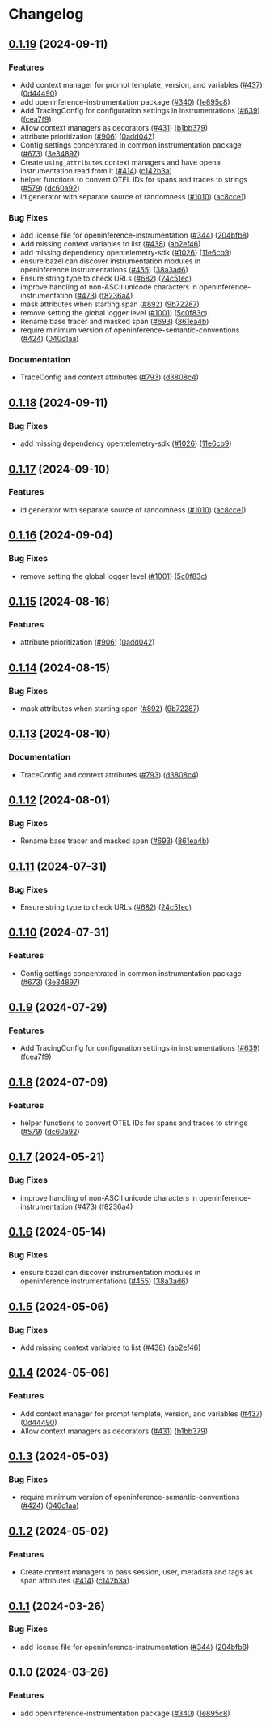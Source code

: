 # Changelog

## [0.1.19](https://github.com/gregwchase/openinference/compare/python-openinference-instrumentation-v0.1.18...python-openinference-instrumentation-v0.1.19) (2024-09-11)


### Features

* Add context manager for prompt template, version, and variables ([#437](https://github.com/gregwchase/openinference/issues/437)) ([0d44490](https://github.com/gregwchase/openinference/commit/0d444904afa13f33c67a7e520eeb819fc7208ddf))
* add openinference-instrumentation package ([#340](https://github.com/gregwchase/openinference/issues/340)) ([1e895c8](https://github.com/gregwchase/openinference/commit/1e895c800feddf08f08babc34eabad9d9429ee51))
* Add TracingConfig for configuration settings in instrumentations ([#639](https://github.com/gregwchase/openinference/issues/639)) ([fcea7f9](https://github.com/gregwchase/openinference/commit/fcea7f99e505f104543d3a51a9b3b0f25cba8072))
* Allow context managers as decorators ([#431](https://github.com/gregwchase/openinference/issues/431)) ([b1bb379](https://github.com/gregwchase/openinference/commit/b1bb379bad97f811668dcc6d8c37760944bf03ff))
* attribute prioritization ([#906](https://github.com/gregwchase/openinference/issues/906)) ([0add042](https://github.com/gregwchase/openinference/commit/0add0421b5f0d9b64c579027c469513359863a68))
* Config settings concentrated in common instrumentation package ([#673](https://github.com/gregwchase/openinference/issues/673)) ([3e34897](https://github.com/gregwchase/openinference/commit/3e348979e9db5a73ba7f8edac49e1c01816d89e7))
* Create `using_attributes` context managers and have openai instrumentation read from it ([#414](https://github.com/gregwchase/openinference/issues/414)) ([c142b3a](https://github.com/gregwchase/openinference/commit/c142b3a1adcb286d9d4be00d7bbe34c23f6e6805))
* helper functions to convert OTEL IDs for spans and traces to strings ([#579](https://github.com/gregwchase/openinference/issues/579)) ([dc60a92](https://github.com/gregwchase/openinference/commit/dc60a92f8690243b5277cfba4c7e68a2056e293f))
* id generator with separate source of randomness ([#1010](https://github.com/gregwchase/openinference/issues/1010)) ([ac8cce1](https://github.com/gregwchase/openinference/commit/ac8cce112341bb31a575cb1e61a55acb196fc600))


### Bug Fixes

* add license file for openinference-instrumentation ([#344](https://github.com/gregwchase/openinference/issues/344)) ([204bfb8](https://github.com/gregwchase/openinference/commit/204bfb8b4179d06e72ad76f6e676028f4527a8ae))
* Add missing context variables to list ([#438](https://github.com/gregwchase/openinference/issues/438)) ([ab2ef46](https://github.com/gregwchase/openinference/commit/ab2ef4655c16e662c499b0302f4a0b28892f6b6c))
* add missing dependency opentelemetry-sdk ([#1026](https://github.com/gregwchase/openinference/issues/1026)) ([11e6cb9](https://github.com/gregwchase/openinference/commit/11e6cb98cf2efe73fd3b3972869d8527db67cc72))
* ensure bazel can discover instrumentation modules in openinference.instrumentations ([#455](https://github.com/gregwchase/openinference/issues/455)) ([38a3ad6](https://github.com/gregwchase/openinference/commit/38a3ad6cca3a931ebbe51a57bc78c4a000dcae17))
* Ensure string type to check URLs ([#682](https://github.com/gregwchase/openinference/issues/682)) ([24c51ec](https://github.com/gregwchase/openinference/commit/24c51ece2b50a36c791f9e0c72088360fe91ca5f))
* improve handling of non-ASCII unicode characters in openinference-instrumentation ([#473](https://github.com/gregwchase/openinference/issues/473)) ([f8236a4](https://github.com/gregwchase/openinference/commit/f8236a49f88aaaf0ffec2f0d7a06ce42ba3814d7))
* mask attributes when starting span ([#892](https://github.com/gregwchase/openinference/issues/892)) ([9b72287](https://github.com/gregwchase/openinference/commit/9b72287401d5c424a8951e1d6a15cca14fcd05cc))
* remove setting the global logger level ([#1001](https://github.com/gregwchase/openinference/issues/1001)) ([5c0f83c](https://github.com/gregwchase/openinference/commit/5c0f83c355304da289ae1c849b9d315990281184))
* Rename base tracer and masked span ([#693](https://github.com/gregwchase/openinference/issues/693)) ([861ea4b](https://github.com/gregwchase/openinference/commit/861ea4ba45cf02a1d0519a7cd2c5c6ca5d74115b))
* require minimum version of openinference-semantic-conventions ([#424](https://github.com/gregwchase/openinference/issues/424)) ([040c1aa](https://github.com/gregwchase/openinference/commit/040c1aa54a36d7312097938d87b187536d87e20a))


### Documentation

* TraceConfig and context attributes ([#793](https://github.com/gregwchase/openinference/issues/793)) ([d3808c4](https://github.com/gregwchase/openinference/commit/d3808c4bea3f6a4c72d3a7ea09b54e78072be6fd))

## [0.1.18](https://github.com/Arize-ai/openinference/compare/python-openinference-instrumentation-v0.1.17...python-openinference-instrumentation-v0.1.18) (2024-09-11)


### Bug Fixes

* add missing dependency opentelemetry-sdk ([#1026](https://github.com/Arize-ai/openinference/issues/1026)) ([11e6cb9](https://github.com/Arize-ai/openinference/commit/11e6cb98cf2efe73fd3b3972869d8527db67cc72))

## [0.1.17](https://github.com/Arize-ai/openinference/compare/python-openinference-instrumentation-v0.1.16...python-openinference-instrumentation-v0.1.17) (2024-09-10)


### Features

* id generator with separate source of randomness ([#1010](https://github.com/Arize-ai/openinference/issues/1010)) ([ac8cce1](https://github.com/Arize-ai/openinference/commit/ac8cce112341bb31a575cb1e61a55acb196fc600))

## [0.1.16](https://github.com/Arize-ai/openinference/compare/python-openinference-instrumentation-v0.1.15...python-openinference-instrumentation-v0.1.16) (2024-09-04)


### Bug Fixes

* remove setting the global logger level ([#1001](https://github.com/Arize-ai/openinference/issues/1001)) ([5c0f83c](https://github.com/Arize-ai/openinference/commit/5c0f83c355304da289ae1c849b9d315990281184))

## [0.1.15](https://github.com/Arize-ai/openinference/compare/python-openinference-instrumentation-v0.1.14...python-openinference-instrumentation-v0.1.15) (2024-08-16)


### Features

* attribute prioritization ([#906](https://github.com/Arize-ai/openinference/issues/906)) ([0add042](https://github.com/Arize-ai/openinference/commit/0add0421b5f0d9b64c579027c469513359863a68))

## [0.1.14](https://github.com/Arize-ai/openinference/compare/python-openinference-instrumentation-v0.1.13...python-openinference-instrumentation-v0.1.14) (2024-08-15)


### Bug Fixes

* mask attributes when starting span ([#892](https://github.com/Arize-ai/openinference/issues/892)) ([9b72287](https://github.com/Arize-ai/openinference/commit/9b72287401d5c424a8951e1d6a15cca14fcd05cc))

## [0.1.13](https://github.com/Arize-ai/openinference/compare/python-openinference-instrumentation-v0.1.12...python-openinference-instrumentation-v0.1.13) (2024-08-10)


### Documentation

* TraceConfig and context attributes ([#793](https://github.com/Arize-ai/openinference/issues/793)) ([d3808c4](https://github.com/Arize-ai/openinference/commit/d3808c4bea3f6a4c72d3a7ea09b54e78072be6fd))

## [0.1.12](https://github.com/Arize-ai/openinference/compare/python-openinference-instrumentation-v0.1.11...python-openinference-instrumentation-v0.1.12) (2024-08-01)


### Bug Fixes

* Rename base tracer and masked span ([#693](https://github.com/Arize-ai/openinference/issues/693)) ([861ea4b](https://github.com/Arize-ai/openinference/commit/861ea4ba45cf02a1d0519a7cd2c5c6ca5d74115b))

## [0.1.11](https://github.com/Arize-ai/openinference/compare/python-openinference-instrumentation-v0.1.10...python-openinference-instrumentation-v0.1.11) (2024-07-31)


### Bug Fixes

* Ensure string type to check URLs ([#682](https://github.com/Arize-ai/openinference/issues/682)) ([24c51ec](https://github.com/Arize-ai/openinference/commit/24c51ece2b50a36c791f9e0c72088360fe91ca5f))

## [0.1.10](https://github.com/Arize-ai/openinference/compare/python-openinference-instrumentation-v0.1.9...python-openinference-instrumentation-v0.1.10) (2024-07-31)


### Features

* Config settings concentrated in common instrumentation package ([#673](https://github.com/Arize-ai/openinference/issues/673)) ([3e34897](https://github.com/Arize-ai/openinference/commit/3e348979e9db5a73ba7f8edac49e1c01816d89e7))

## [0.1.9](https://github.com/Arize-ai/openinference/compare/python-openinference-instrumentation-v0.1.8...python-openinference-instrumentation-v0.1.9) (2024-07-29)


### Features

* Add TracingConfig for configuration settings in instrumentations ([#639](https://github.com/Arize-ai/openinference/issues/639)) ([fcea7f9](https://github.com/Arize-ai/openinference/commit/fcea7f99e505f104543d3a51a9b3b0f25cba8072))

## [0.1.8](https://github.com/Arize-ai/openinference/compare/python-openinference-instrumentation-v0.1.7...python-openinference-instrumentation-v0.1.8) (2024-07-09)


### Features

* helper functions to convert OTEL IDs for spans and traces to strings ([#579](https://github.com/Arize-ai/openinference/issues/579)) ([dc60a92](https://github.com/Arize-ai/openinference/commit/dc60a92f8690243b5277cfba4c7e68a2056e293f))

## [0.1.7](https://github.com/Arize-ai/openinference/compare/python-openinference-instrumentation-v0.1.6...python-openinference-instrumentation-v0.1.7) (2024-05-21)


### Bug Fixes

* improve handling of non-ASCII unicode characters in openinference-instrumentation ([#473](https://github.com/Arize-ai/openinference/issues/473)) ([f8236a4](https://github.com/Arize-ai/openinference/commit/f8236a49f88aaaf0ffec2f0d7a06ce42ba3814d7))

## [0.1.6](https://github.com/Arize-ai/openinference/compare/python-openinference-instrumentation-v0.1.5...python-openinference-instrumentation-v0.1.6) (2024-05-14)


### Bug Fixes

* ensure bazel can discover instrumentation modules in openinference.instrumentations ([#455](https://github.com/Arize-ai/openinference/issues/455)) ([38a3ad6](https://github.com/Arize-ai/openinference/commit/38a3ad6cca3a931ebbe51a57bc78c4a000dcae17))

## [0.1.5](https://github.com/Arize-ai/openinference/compare/python-openinference-instrumentation-v0.1.4...python-openinference-instrumentation-v0.1.5) (2024-05-06)


### Bug Fixes

* Add missing context variables to list ([#438](https://github.com/Arize-ai/openinference/issues/438)) ([ab2ef46](https://github.com/Arize-ai/openinference/commit/ab2ef4655c16e662c499b0302f4a0b28892f6b6c))

## [0.1.4](https://github.com/Arize-ai/openinference/compare/python-openinference-instrumentation-v0.1.3...python-openinference-instrumentation-v0.1.4) (2024-05-06)


### Features

* Add context manager for prompt template, version, and variables ([#437](https://github.com/Arize-ai/openinference/issues/437)) ([0d44490](https://github.com/Arize-ai/openinference/commit/0d444904afa13f33c67a7e520eeb819fc7208ddf))
* Allow context managers as decorators ([#431](https://github.com/Arize-ai/openinference/issues/431)) ([b1bb379](https://github.com/Arize-ai/openinference/commit/b1bb379bad97f811668dcc6d8c37760944bf03ff))

## [0.1.3](https://github.com/Arize-ai/openinference/compare/python-openinference-instrumentation-v0.1.2...python-openinference-instrumentation-v0.1.3) (2024-05-03)


### Bug Fixes

* require minimum version of openinference-semantic-conventions ([#424](https://github.com/Arize-ai/openinference/issues/424)) ([040c1aa](https://github.com/Arize-ai/openinference/commit/040c1aa54a36d7312097938d87b187536d87e20a))

## [0.1.2](https://github.com/Arize-ai/openinference/compare/python-openinference-instrumentation-v0.1.1...python-openinference-instrumentation-v0.1.2) (2024-05-02)


### Features

* Create context managers to pass session, user, metadata and tags as span attributes ([#414](https://github.com/Arize-ai/openinference/issues/414)) ([c142b3a](https://github.com/Arize-ai/openinference/commit/c142b3a1adcb286d9d4be00d7bbe34c23f6e6805))


## [0.1.1](https://github.com/Arize-ai/openinference/compare/python-openinference-instrumentation-v0.1.0...python-openinference-instrumentation-v0.1.1) (2024-03-26)


### Bug Fixes

* add license file for openinference-instrumentation ([#344](https://github.com/Arize-ai/openinference/issues/344)) ([204bfb8](https://github.com/Arize-ai/openinference/commit/204bfb8b4179d06e72ad76f6e676028f4527a8ae))

## 0.1.0 (2024-03-26)


### Features

* add openinference-instrumentation package ([#340](https://github.com/Arize-ai/openinference/issues/340)) ([1e895c8](https://github.com/Arize-ai/openinference/commit/1e895c800feddf08f08babc34eabad9d9429ee51))
